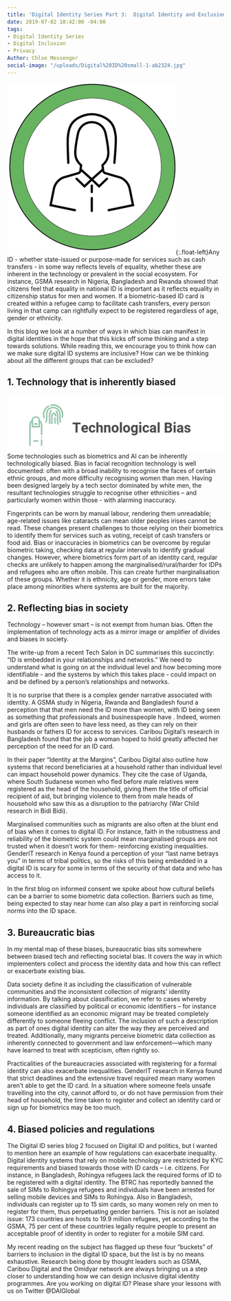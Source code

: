 ```yaml
---
title: 'Digital Identity Series Part 3:  Digital Identity and Exclusion'
date: 2019-07-02 10:42:00 -04:00
tags:
- Digital Identity Series
- Digital Inclusion
- Privacy
Author: Chloe Messenger
social-image: "/uploads/Digital%20ID%20small-1-ab2324.jpg"
---
```


![Digital ID small-1-97efcb.jpg](/uploads/Digital%20ID%20small-1-97efcb.jpg){:.float-left}Any ID - whether state-issued or purpose-made for services such as cash transfers - in some way reflects levels of equality, whether these are inherent in the technology or prevalent in the social ecosystem. For instance, GSMA research in Nigeria, Bangladesh and Rwanda showed that citizens feel that equality in national ID is important as it reflects equality in citizenship status for men and women.  If a biometric-based ID card is created within a refugee camp to facilitate cash transfers, every person living in that camp can rightfully expect to be registered regardless of age, gender or ethnicity.  

In this blog we look at a number of ways in which bias can manifest in digital identities in the hope that this kicks off some thinking and a step towards solutions. While reading this, we encourage you to think how can we make sure digital ID systems are inclusive? How can we be thinking about all the different groups that can be excluded? 
<!--more-->

## 1.	Technology that is inherently biased
![tech1.jpg](/uploads/tech1.jpg)
Some technologies such as biometrics and AI can be inherently technologically biased. Bias in facial recognition technology is well documented: often with a broad inability to recognise the faces of certain ethnic groups, and more difficulty recognising women than men. Having been designed largely by a tech sector dominated by white men, the resultant technologies struggle to recognise other ethnicities – and particularly women within those - with alarming inaccuracy.

Fingerprints can be worn by manual labour, rendering them unreadable; age-related issues like cataracts can mean older peoples irises cannot be read. These changes present challenges to those relying on their biometrics to identify them for services such as voting, receipt of cash transfers or food aid. Bias or inaccuracies in biometrics can be overcome by regular biometric taking, checking data at regular intervals to identify gradual changes. However, where biometrics form part of an identity card, regular checks are unlikely to happen among the marginalised/rural/harder for IDPs and refugees who are often mobile. This can create further marginalisation of these groups.
Whether it is ethnicity, age or gender, more errors take place among minorities where systems are built for the majority. 

## 2.	Reflecting bias in society
Technology – however smart – is not exempt from human bias. Often the implementation of technology acts as a mirror image or amplifier of divides and biases in society. 

The write-up from a recent Tech Salon  in DC summarises this succinctly: “ID is embedded in your relationships and networks.”  We need to understand what is going on at the individual level and how becoming more identifiable - and the systems by which this takes place - could impact on and be defined by a person’s relationships and networks.

It is no surprise that there is a complex gender narrative associated with identity. A GSMA study in Nigeria, Rwanda and Bangladesh found a perception that that men need the ID more than women, with ID being seen as something that professionals and businesspeople have .  Indeed, women and girls are often seen to have less need, as they can rely on their husbands or fathers ID for access to services. Caribou Digital’s research in Bangladesh found that the job a woman hoped to hold greatly affected her perception of the need for an ID card. 

In their paper “Identity at the Margins”, Caribou Digital also outline how systems that record beneficiaries at a household rather than individual level can impact household power dynamics.  They cite the case of Uganda, where South Sudanese women who fled before male relatives were registered as the head of the household, giving them the title of official recipient of aid, but bringing violence to them from male heads of household who saw this as a disruption to the patriarchy (War Child research in Bidi Bidi).

Marginalised communities such as migrants are also often at the blunt end of bias when it comes to digital ID. For instance, faith in the robustness and reliability of the biometric system could mean marginalised groups are not trusted when it doesn’t work for them- reinforcing existing inequalities. GenderIT research in Kenya found a perception of your “last name betrays you” in terms of tribal politics, so the risks of this being embedded in a digital ID is scary for some in terms of the security of that data and who has access to it. 

In the first blog on informed consent we spoke about how cultural beliefs can be a barrier to some biometric data collection. Barriers such as time, being expected to stay near home can also play a part in reinforcing social norms into the ID space. 

## 3.	Bureaucratic bias 
In my mental map of these biases, bureaucratic bias sits somewhere between biased tech and reflecting societal bias. It covers the way in which implementers collect and process the identity data and how this can reflect or exacerbate existing bias. 

Data society define it as including the classification of vulnerable communities and the inconsistent collection of migrants’ identity information.  By talking about classification, we refer to cases whereby individuals are classified by political or economic identifiers – for instance someone identified as an economic migrant may be treated completely differently to someone fleeing conflict. The inclusion of such a description as part of ones digital identity can alter the way they are perceived and treated. Additionally, many migrants perceive biometric data collection as inherently connected to government and law enforcement—which many have learned to treat with scepticism, often rightly so. 

Practicalities of the bureaucracies associated with registering for a formal identity can also exacerbate inequalities. GenderIT research in Kenya found that strict deadlines and the extensive travel required mean many women aren’t able to get the ID card.   In a situation where someone feels unsafe travelling into the city, cannot afford to, or do not have permission from their head of household, the time taken to register and collect an identity card or sign up for biometrics may be too much.

## 4.	Biased policies and regulations
The Digital ID series blog 2 focused on Digital ID and politics, but I wanted to mention here an example of how regulations can exacerbate inequality. 
Digital identity systems that rely on mobile technology are restricted by KYC requirements and biased towards those with ID cards – i.e. citizens. For instance, in Bangladesh, Rohingya refugees lack the required forms of ID to be registered with a digital identity. The BTRC has reportedly banned the sale of SIMs to Rohingya refugees and individuals have been arrested for selling mobile devices and SIMs to Rohingya.   Also in Bangladesh, individuals can register up to 15 sim cards, so many women rely on men to register for them, thus perpetuating gender barriers. This is not an isolated issue: 173 countries are hosts to 19.9 million refugees, yet according to the GSMA, 75 per cent of these countries legally require people to present an acceptable proof of identity in order to register for a mobile SIM card. 


My recent reading on the subject has flagged up these four “buckets” of barriers to inclusion in the digital ID space, but the list is by no means exhaustive. Research being done by thought leaders such as GSMA, Caribou Digital and the Omidyar network are always bringing us a step closer to understanding how we can design inclusive digital identity programmes. Are you working on digital ID? Please share your lessons with us on Twitter @DAIGlobal 
